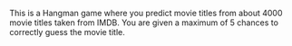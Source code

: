 This is a Hangman game where you predict movie titles from about 4000 movie titles taken from IMDB. You are given a maximum of 5 chances to correctly guess the movie title.
